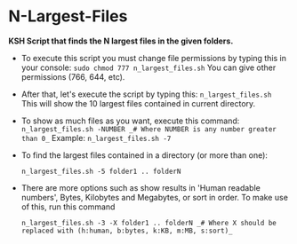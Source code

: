 N-Largest-Files
===============

**KSH Script that finds the N largest files in the given folders.**

- To execute this script you must change file permissions by typing this in your console:
   `sudo chmod 777 n_largest_files.sh`
You can give other permissions (766, 644, etc).

- After that, let's execute the script by typing this:
   `n_largest_files.sh`
This will show the 10 largest files contained in current directory.

- To show as much files as you want, execute this command:
   `n_largest_files.sh -NUMBER _# Where NUMBER is any number greater than 0_`
Example:
  `n_largest_files.sh -7`

- To find the largest files contained in a directory (or more than one):

  `n_largest_files.sh -5 folder1 .. folderN`

- There are more options such as show results in 'Human readable numbers', Bytes, Kilobytes and Megabytes, or sort in order.
To make use of this, run this command

  `n_largest_files.sh -3 -X folder1 .. folderN _# Where X should be replaced with (h:human, b:bytes, k:KB, m:MB, s:sort)_`
